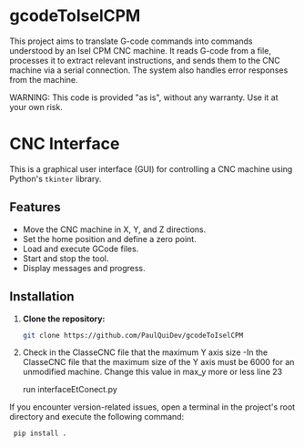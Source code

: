 # gcodeToIselCPM
This project aims to translate G-code commands into commands understood by an Isel CPM CNC machine. It reads G-code from a file, processes it to extract relevant instructions, and sends them to the CNC machine via a serial connection. The system also handles error responses from the machine.

WARNING: This code is provided "as is", without any warranty. Use it at your own risk.

# CNC Interface

This is a graphical user interface (GUI) for controlling a CNC machine using Python's `tkinter` library.

## Features

- Move the CNC machine in X, Y, and Z directions.
- Set the home position and define a zero point.
- Load and execute GCode files.
- Start and stop the tool.
- Display messages and progress.

## Installation

1. **Clone the repository:**
   ```sh
   git clone https://github.com/PaulQuiDev/gcodeToIselCPM
   ```
2. Check in the ClasseCNC file that the maximum Y axis size
   -In the ClasseCNC file that the maximum size of the Y axis must be 6000 for an unmodified machine. Change this value in max_y more or less line 23 
   
   run interfaceEtConect.py
   
If you encounter version-related issues, open a terminal in the project's root directory and execute the following command:
```sh
 pip install .
```

